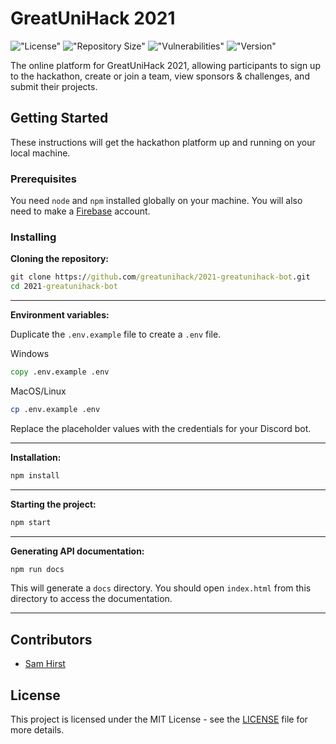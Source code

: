 # GreatUniHack 2021

!["License"](https://img.shields.io/github/license/greatunihack/2021-greatunihack)
!["Repository Size"](https://img.shields.io/github/repo-size/greatunihack/2021-greatunihack)
!["Vulnerabilities"](https://img.shields.io/snyk/vulnerabilities/github/greatunihack/2021-greatunihack)
!["Version"](https://img.shields.io/github/package-json/v/greatunihack/2021-greatunihack)

The online platform for GreatUniHack 2021, allowing participants to sign up to the hackathon, create or join a team, view sponsors & challenges, and submit their projects.

## Getting Started

These instructions will get the hackathon platform up and running on your local machine.

### Prerequisites

You need `node` and `npm` installed globally on your machine. You will also need to make a [Firebase](https://firebase.google.com/) account.

### Installing

**Cloning the repository:**

```cmd
git clone https://github.com/greatunihack/2021-greatunihack-bot.git
cd 2021-greatunihack-bot
```

---

**Environment variables:**

Duplicate the `.env.example` file to create a `.env` file.

Windows

```cmd
copy .env.example .env
```

MacOS/Linux

```bash
cp .env.example .env
```

Replace the placeholder values with the credentials for your Discord bot.

---

**Installation:**

```cmd
npm install
```

---

**Starting the project:**

```cmd
npm start
```

---

**Generating API documentation:**

```cmd
npm run docs
```

This will generate a `docs` directory. You should open `index.html` from this directory to access the documentation.

---

## Contributors

- [Sam Hirst](https://github.com/Naeviant)

## License

This project is licensed under the MIT License - see the [LICENSE](LICENSE) file for more details.

